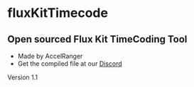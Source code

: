 # fluxKitTimecode
## Open sourced Flux Kit TimeCoding Tool
- Made by AccelRanger
- Get the compiled file at our [Discord](https://discord.gg/vCr4FrWDKX)

Version 1.1
